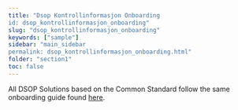 ```yaml
---
title: "Dsop Kontrollinformasjon Onboarding
id: dsop_kontrollinformasjon_onboarding"
slug: "dsop_kontrollinformasjon_onboarding"
keywords: ["sample"]
sidebar: "main_sidebar
permalink: dsop_kontrollinformasjon_onboarding.html"
folder: "section1"
toc: false
---
```


All DSOP Solutions based on the Common Standard follow the same onboarding guide found
[here](/dsop_kontroll_onboarding_landingsside).
